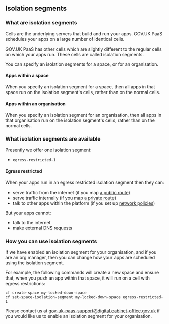 ## Isolation segments

### What are isolation segments

Cells are the underlying servers that build and run your apps.
GOV.UK PaaS schedules your apps on a large number of identical cells.

GOV.UK PaaS has other cells which are slightly different to the regular cells
on which your apps run. These cells are called isolation segments.

You can specify an isolation segments for a space, or for an organisation.

#### Apps within a space

When you specify an isolation segment for a space, then all apps in
that space run on the isolation segment's cells, rather than on the normal
cells.

#### Apps within an organisation

When you specify an isolation segment for an organisation, then all apps in
that organisation run on the isolation segment's cells, rather than on the
normal cells.

### What isolation segments are available

Presently we offer one isolation segment:

* `egress-restricted-1`

#### Egress restricted

When your apps run in an egress restricted isolation segment then they can:

* serve traffic from the internet (if you map [a public route](/deploying_apps.html#names-routes-and-domains))
* serve traffic internally (if you map [a private route](/deploying_apps.html#deploying-private-apps))
* talk to other apps within the platform (if you set up [network policies](/deploying_apps.html#create-a-network-policy))

But your apps cannot:

* talk to the internet
* make external DNS requests

### How you can use isolation segments

If we have enabled an isolation segment for your organisation, and if you are
an org manager, then you can change how your apps are scheduled using the
isolation segment.

For example, the following commands will create a new space and ensure that,
when you push an app within that space, it will run on a cell with egress
restrictions:

```
cf create-space my-locked-down-space
cf set-space-isolation-segment my-locked-down-space egress-restricted-1
```

Please contact us at
[gov-uk-paas-support@digital.cabinet-office.gov.uk](mailto:gov-uk-paas-support@digital.cabinet-office.gov.uk)
if you would like us to enable an isolation segment for your organisation.
